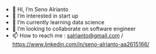 - 👋 Hi, I’m Seno Alrianto
- 👀 I’m interested in start up
- 🌱 I’m currently learning data science
- 💞️ I’m looking to collaborate on software engineer
- 📫 How to reach me : salrianto@gmail.com / https://www.linkedin.com/in/seno-alrianto-aa2615166/

<!---
senoal/senoal is a ✨ special ✨ repository because its `README.md` (this file) appears on your GitHub profile.
You can click the Preview link to take a look at your changes.
--->
